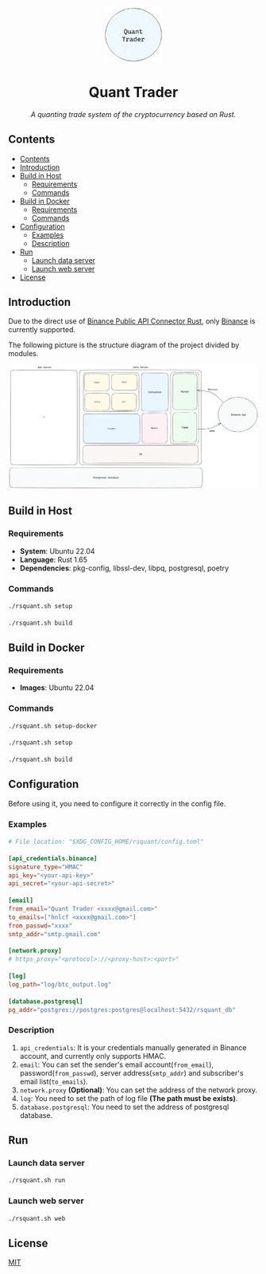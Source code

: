 <div align="center">
    <img class="fit-picture" src="docs/assets/quant-trader-avatar.png" width=120px alt="Project Avatar" >
    <h1> Quant Trader </h1>
    <i> A quanting trade system of the cryptocurrency based on Rust. </i>
</div>

## Contents

- [Contents](#contents)
- [Introduction](#introduction)
- [Build in Host](#build-in-host)
  - [Requirements](#requirements)
  - [Commands](#commands)
- [Build in Docker](#build-in-docker)
  - [Requirements](#requirements-1)
  - [Commands](#commands-1)
- [Configuration](#configuration)
  - [Examples](#examples)
  - [Description](#description)
- [Run](#run)
  - [Launch data server](#launch-data-server)
  - [Launch web server](#launch-web-server)
- [License](#license)

## Introduction

Due to the direct use of [Binance Public API Connector Rust](https://github.com/binance/binance-spot-connector-rust), only [Binance](https://www.binance.com) is currently supported.

The following picture is the structure diagram of the project divided by modules.

![project-structure](docs/assets/project-structure.png)

## Build in Host

### Requirements

- **System**: Ubuntu 22.04
- **Language**: Rust 1.65
- **Dependencies**: pkg-config, libssl-dev, libpq, postgresql, poetry

### Commands

```bash
./rsquant.sh setup

./rsquant.sh build
```

## Build in Docker

### Requirements

- **Images**: Ubuntu 22.04

### Commands

```bash
./rsquant.sh setup-docker

./rsquant.sh setup

./rsquant.sh build
```

## Configuration

Before using it, you need to configure it correctly in the config file.

### Examples

```toml
# File location: "$XDG_CONFIG_HOME/rsquant/config.toml"

[api_credentials.binance]
signature_type="HMAC"
api_key="<your-api-key>"
api_secret="<your-api-secret>"

[email]
from_email="Quant Trader <xxxx@gmail.com>"
to_emails=["hnlcf <xxxx@gmail.com>"]
from_passwd="xxxx"
smtp_addr="smtp.gmail.com"

[network.proxy]
# https_proxy="<protocol>://<proxy-host>:<port>"

[log]
log_path="log/btc_output.log"

[database.postgresql]
pg_addr="postgres://postgres:postgres@localhost:5432/rsquant_db"

```

### Description

1. `api_credentials`: It is your credentials manually generated in Binance account, and currently only supports HMAC.
2. `email`: You can set the sender's email account(`from_email`), password(`from_passwd`), server address(`smtp_addr`) and subscriber's email list(`to_emails`).
3. `network.proxy` **(Optional)**: You can set the address of the network proxy.
4. `log`: You need to set the path of log file **(The path must be exists)**.
5. `database.postgresql`: You need to set the address of postgresql database.

## Run

### Launch data server

```bash
./rsquant.sh run
```

### Launch web server

```bash
./rsquant.sh web
```

## License

[MIT](./LICENSE)
